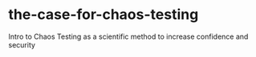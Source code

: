 # the-case-for-chaos-testing
Intro to Chaos Testing as a scientific method to increase confidence and security
